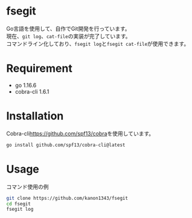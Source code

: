 # fsegit
Go言語を使用して、自作でGit開発を行っています。  
現在、`git log`、`cat-file`の実装が完了しています。  
コマンドライン化しており、`fsegit log`と`fsegit cat-file`が使用できます。
# Requirement
 
* go 1.16.6
* cobra-cli 1.6.1
 
# Installation
 
Cobra-cli<https://github.com/spf13/cobra>を使用しています。  
 
```zsh
go install github.com/spf13/cobra-cli@latest
```
 
# Usage

コマンド使用の例 
 
```zsh
git clone https://github.com/kanon1343/fsegit
cd fsegit
fsegit log
```